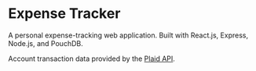 # Expense Tracker

A personal expense-tracking web application. Built with React.js, Express, Node.js, and PouchDB.

Account transaction data provided by the [Plaid API](https://plaid.com/docs/).
